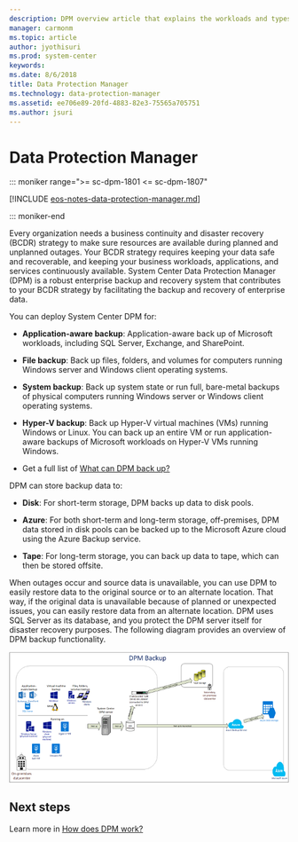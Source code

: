 ```yaml
---
description: DPM overview article that explains the workloads and types of data you can protect with DPM.
manager: carmonm
ms.topic: article
author: jyothisuri
ms.prod: system-center
keywords:
ms.date: 8/6/2018
title: Data Protection Manager
ms.technology: data-protection-manager
ms.assetid: ee706e89-20fd-4883-82e3-75565a705751
ms.author: jsuri
---
```


# Data Protection Manager

::: moniker range=">= sc-dpm-1801 <= sc-dpm-1807"

[!INCLUDE [eos-notes-data-protection-manager.md](../includes/eos-notes-data-protection-manager.md)]

::: moniker-end

Every organization needs a business continuity and disaster recovery (BCDR) strategy to make sure resources are available during planned and unplanned outages. Your BCDR strategy requires keeping your data safe and recoverable, and keeping your business workloads, applications, and services continuously available. System Center Data Protection Manager (DPM) is a robust enterprise backup and recovery system that contributes to your BCDR strategy by facilitating the backup and recovery of enterprise data.

You can deploy System Center DPM for:

-   **Application-aware backup**: Application-aware back up of Microsoft workloads, including SQL Server, Exchange, and SharePoint.

-   **File backup**: Back up files, folders, and volumes for computers running Windows server and Windows client operating systems.

-   **System backup**: Back up system state or run full, bare-metal backups of physical computers running Windows server or Windows client operating systems.

-   **Hyper-V backup**: Back up Hyper-V virtual machines (VMs) running Windows or Linux. You can back up an entire VM or run application-aware backups of Microsoft workloads on Hyper-V VMs running Windows.

-   Get a full list of [What can DPM back up?](~/dpm/dpm-protection-matrix.md)

DPM can store backup data to:

-   **Disk**: For short-term storage, DPM backs up data to disk pools.

-   **Azure**: For both short-term and long-term storage, off-premises, DPM data stored in disk pools can be backed up to the Microsoft Azure cloud using the Azure Backup service.

-   **Tape**: For long-term storage, you can back up data to tape, which can then be stored offsite.

When outages occur and source data is unavailable, you can use DPM to easily restore data to the original source or to an alternate location. That way, if the original data is unavailable because of planned or unexpected issues, you can easily restore data from an alternate location. DPM uses SQL Server as its database, and you protect the DPM server itself for disaster recovery purposes. The following diagram provides an overview of DPM backup functionality.

![Screenshot of overview of DPM backup workflow.](./media/dpm-overview/dpm-backup.png)

## Next steps
Learn more in [How does DPM work?](~/dpm/how-dpm-protects-data.md)
